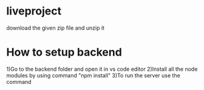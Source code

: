 # liveproject
download the given zip file and unzip it

<h1>How to setup backend</h1>
1)Go to the backend folder and open it in vs code editor
2)Install all the node modules by using command "npm install"
3)To run the server use the command 

